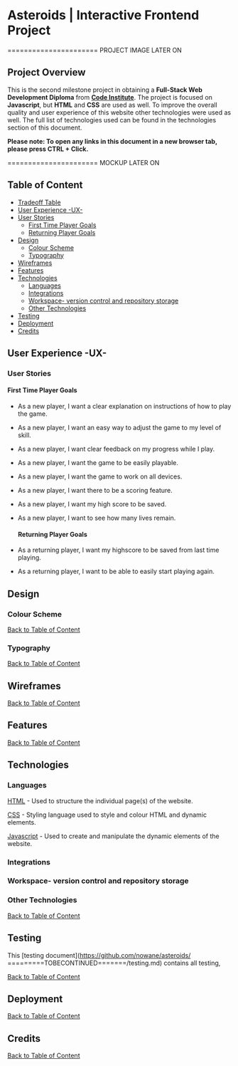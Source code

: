 # Asteroids | Interactive Frontend Project 

 ====================== PROJECT IMAGE LATER ON 

## Project Overview

 This is the second milestone project in obtaining a **Full-Stack Web Development Diploma** from  **[Code Institute](https://codeinstitute.net/)**. The project is focused on **Javascript**, but **HTML** and **CSS** are used as well. To improve the overall quality and user experience of this website other technologies were used as well. The full list of technologies used can be found in the technologies section of this document.

**Please note: To open any links in this document in a new browser tab, please press CTRL + Click.**

 ====================== MOCKUP LATER ON

## Table of Content

- [Tradeoff Table](#tradeoff-table)
- [User Experience -UX-](#user-experience--ux-)
- [User Stories](#User-Stories) 
  - [First Time Player Goals](#first-time-player-goals)
  - [Returning Player Goals](#returning-player-goals)
- [Design](#design)
  - [Colour Scheme](#colour-scheme)
  - [Typography](#typography)
- [Wireframes](#wireframes)
- [Features](#features)
- [Technologies](#technologies)
  - [Languages](#languages)
  - [Integrations](#integrations)
  - [Workspace- version control and repository storage](#workspace--version-control-and-repository-storage)
  - [Other Technologies](#other-technologies)
- [Testing](#testing)
- [Deployment](#deployment)
- [Credits](#credits)


## User Experience -UX-

  ### User Stories

  #### First Time Player Goals

- As a new player, I want a clear explanation on instructions of how to play the game.
- As a new player, I want an easy way to adjust the game to my level of skill.
- As a new player, I want clear feedback on my progress while I play.
- As a new player, I want the game to be easily playable.
- As a new player, I want the game to work on all devices.
- As a new player, I want there to be a scoring feature.
- As a new player, I want my high score to be saved.
- As a new player, I want to see how many lives remain.

  #### Returning Player Goals

- As a returning player, I want my highscore to be saved from last time playing.
- As a returning player, I want to be able to easily start playing again.

## Design

  ### Colour Scheme

[Back to Table of Content](#table-of-content)

  ### Typography

[Back to Table of Content](#table-of-content)

## Wireframes

[Back to Table of Content](#table-of-content)

## Features

[Back to Table of Content](#table-of-content)

## Technologies

  ### Languages

[HTML](https://developer.mozilla.org/en-US/docs/Glossary/HTML5) - Used to structure the individual page(s) of the website.

[CSS](https://developer.mozilla.org/en-US/docs/Web/CSS) - Styling language used to style and colour HTML and dynamic elements.

[Javascript](https://developer.mozilla.org/en-US/docs/Web/JavaScript) - Used to create and manipulate the dynamic elements of the website.

  ### Integrations

  ### Workspace- version control and repository storage

  ### Other Technologies

[Back to Table of Content](#table-of-content)

## Testing

This [testing document](https://github.com/nowane/asteroids/ =========TOBECONTINUED=======/testing.md)  contains all testing,

[Back to Table of Content](#table-of-content)

## Deployment

[Back to Table of Content](#table-of-content)

## Credits

[Back to Table of Content](#table-of-content)